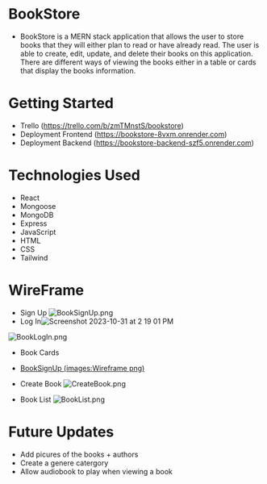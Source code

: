 # BookStore
- BookStore is a MERN stack application that allows the user to store books that they will either plan to read or have already read. The user is able to create, edit, update, and delete their books on this application. There are different ways of viewing the books either in a table or cards that display the books information.

# Getting Started

- Trello (https://trello.com/b/zmTMnstS/bookstore)
- Deployment Frontend (https://bookstore-8vxm.onrender.com)
- Deployment Backend (https://bookstore-backend-szf5.onrender.com)

# Technologies Used

- React
- Mongoose
- MongoDB
- Express
- JavaScript
- HTML
- CSS
- Tailwind

# WireFrame
- Sign Up
![BookSignUp](images:Wireframe.png).png
- Log In![Screenshot 2023-10-31 at 2 19 01 PM](https://github.com/mahirkabir92/bookstorefront/assets/141182263/c59cc235-752a-48b6-baeb-0349fc8aa466)

![BookLogIn](images:Wireframe.png).png
- Book Cards
- [BookSignUp (images:Wireframe png)](https://github.com/mahirkabir92/bookstorefront/assets/141182263/75b596fd-4c50-4f4d-b082-447fb1f47812)

- Create Book
![CreateBook](images:Wireframe.png).png
- Book List
![BookList](images:Wireframe.png).png

# Future Updates

- Add picures of the books + authors
- Create a genere catergory
- Allow audiobook to play when viewing a book
